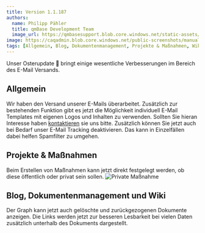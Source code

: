 ```yaml
---
title: Version 1.1.187
authors:
  name: Philipp Pähler
  title: qmBase Development Team
  image_url: https://qmbasesupport.blob.core.windows.net/static-assets/img/persons/paehler_round.png
image: https://caqadmin.blob.core.windows.net/public-screenshots/manual-screenshots/Screenshot2023-04-12Privatetask.png
tags: [Allgemein, Blog, Dokumentenmanagement, Projekte & Maßnahmen, Wiki]
---
```


Unser Osterupdate 🥚 bringt einige wesentliche Verbesserungen im Bereich des E-Mail Versands.

<!--truncate-->

## Allgemein

Wir haben den Versand unserer E-Mails überarbeitet. Zusätzlich zur bestehenden Funktion gibt es jetzt die Möglichkeit individuell E-Mail Templates mit eigenen Logos und Inhalten zu verwenden.
Sollten Sie hieran Interesse haben [kontaktieren](mailto:info@qmbase.com) sie uns bitte.
Zusätzlich können Sie jetzt auch bei Bedarf unser E-Mail Tracking deaktivieren. Das kann in Einzelfällen dabei helfen Spamfilter zu umgehen.

## Projekte & Maßnahmen

Beim Erstellen von Maßnahmen kann jetzt direkt festgelegt werden, ob diese öffentlich oder privat sein sollen.
![Private Maßnahme](https://caqadmin.blob.core.windows.net/public-screenshots/manual-screenshots/Screenshot2023-04-12Privatetask.png)

## Blog, Dokumentenmanagement und Wiki

Der Graph kann jetzt auch gelöschte und zurückgezogenen Dokumente anzeigen. Die Links werden jetzt zur besseren Lesbarkeit bei vielen Daten zusätzlich unterhalb des Dokuments dargestellt.
